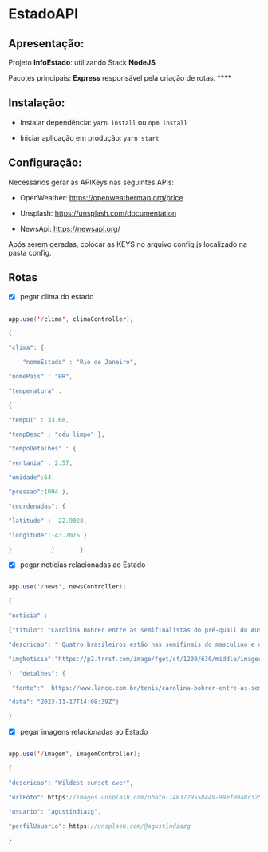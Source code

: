 # EstadoAPI

## Apresentação: 

  

Projeto **InfoEstado**:  utilizando Stack **NodeJS** 

  

Pacotes principais: **Express** responsável pela criação de rotas. **** 

 

## Instalação: 

  

- Instalar dependência: `yarn install` ou `npm install` 

- Iniciar aplicação em produção: `yarn start` 

 

## Configuração: 
 

Necessários gerar as APIKeys nas seguintes APIs: 

 
- OpenWeather: https://openweathermap.org/price 

- Unsplash: https://unsplash.com/documentation 

- NewsApi: https://newsapi.org/ 

 

Após serem geradas, colocar as KEYS no arquivo config.js localizado na pasta config. 


## Rotas 

  

- [x] pegar clima do estado 

```java 

app.use('/clima', climaController); 

{  

"clima": { 

  	"nomeEstado" : "Rio de Janeiro", 

"nomePais" : "BR", 

"temperatura" :  

{  

"tempQT" : 33.68, 

"tempDesc" : "céu limpo" },	 

"tempoDetalhes" : {  

"ventania" : 2.57, 

"umidade":64, 

"pressao":1004 }, 

"coordenadas": { 

"latitude" : -22.9028, 

"longitude":-43.2075 }	 

}           }       } 
```


- [x] pegar notícias relacionadas ao Estado 


```java 

app.use('/news', newsController); 

{ 

"noticia" :  

{"título": "Carolina Bohrer entre as semifinalistas do pré-quali do Australian Open no Rio de Janeiro", 

"descricao": " Quatro brasileiros estão nas semifinais do masculino e do feminino do Australian Open Junior ...", 

"imgNoticia":"https://p2.trrsf.com/image/fget/cf/1200/630/middle/images.terra.com/2023/11/17/720377733-carolinabohrerrio23med2.jpg" 

}, "detalhes": { 

 "fonte":"  https://www.lance.com.br/tenis/carolina-bohrer-entre-as-semifinalistas-do-pre-quali-do-australian-open-no-rio-de-janeiro.html ", 

"data": "2023-11-17T14:08:39Z"} 

} 

```

- [x] pegar imagens relacionadas ao Estado 

  

```java 

app.use('/imagem', imagemController); 

{ 

"descricao": "Wildest sunset ever", 

"urlFoto": https://images.unsplash.com/photo-1483729558449-99ef09a8c325?crop=entropy&cs=tinysrgb&fit=max&fm=jpg&ixid=M3w1Mjg2NDZ8MHwxfHNlYXJjaHwxfHxyaW8lMjBkZSUyMGphbmVpcm98ZW58MHx8fHwxNzAwMzE2OTMxfDA&ixlib=rb-4.0.3&q=80&w=1080, 

"usuario": "agustindiazg", 

"perfilUsuario": https://unsplash.com/@agustindiazg 

}
``` 

 
